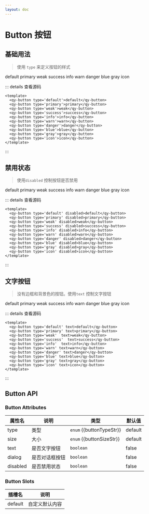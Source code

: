 ```yaml
---
layout: doc
---
```


# Button 按钮

## 基础用法
> 使用 `type` 来定义按钮的样式
<script setup>
//表格用
const buttonTypeStr = ['default', 'primary', 'blue', 'gray', 'weak', 'icon', 'success', 'info', 'warn', 'danger'].join(" | ")
const buttonSizeStr = ['default', 'small', 'large'].join(" | ")

const test = () => {
  alert('点了first page 路由')
}
</script>
<qy-element-wrap>
  <qy-button type='default'>default</qy-button>
  <qy-button type='primary'>primary</qy-button>
  <qy-button type='weak'>weak</qy-button>
  <qy-button type='success'>success</qy-button>
  <qy-button type='info'>info</qy-button>
  <qy-button type='warn'>warn</qy-button>
  <qy-button type='danger'>danger</qy-button>
  <qy-button type='blue'>blue</qy-button>
  <qy-button type='gray'>gray</qy-button>
  <qy-button type='icon'>icon</qy-button>
</qy-element-wrap>

::: details 查看源码
```vue
<template>
  <qy-button type='default'>default</qy-button>
  <qy-button type='primary'>primary</qy-button>
  <qy-button type='weak'>weak</qy-button>
  <qy-button type='success'>success</qy-button>
  <qy-button type='info'>info</qy-button>
  <qy-button type='warn'>warn</qy-button>
  <qy-button type='danger'>danger</qy-button>
  <qy-button type='blue'>blue</qy-button>
  <qy-button type='gray'>gray</qy-button>
  <qy-button type='icon'>icon</qy-button>
</template>
```
:::

## 禁用状态
> 使用`disabled` 控制按钮是否禁用
<qy-element-wrap>
  <qy-button type='default' disabled>default</qy-button>
  <qy-button type='primary' disabled>primary</qy-button>
  <qy-button type='weak' disabled>weak</qy-button>
  <qy-button type='success' disabled>success</qy-button>
  <qy-button type='info' disabled>info</qy-button>
  <qy-button type='warn' disabled>warn</qy-button>
  <qy-button type='danger' disabled>danger</qy-button>
  <qy-button type='blue' disabled>blue</qy-button>
  <qy-button type='gray' disabled>gray</qy-button>
  <qy-button type='icon' disabled>icon</qy-button>
</qy-element-wrap>

::: details 查看源码
```vue
<template>
  <qy-button type='default' disabled>default</qy-button>
  <qy-button type='primary' disabled>primary</qy-button>
  <qy-button type='weak' disabled>weak</qy-button>
  <qy-button type='success' disabled>success</qy-button>
  <qy-button type='info' disabled>info</qy-button>
  <qy-button type='warn' disabled>warn</qy-button>
  <qy-button type='danger' disabled>danger</qy-button>
  <qy-button type='blue' disabled>blue</qy-button>
  <qy-button type='gray' disabled>gray</qy-button>
  <qy-button type='icon' disabled>icon</qy-button>
</template>
```
:::

## 文字按钮
> 没有边框和背景色的按钮。使用`text` 控制文字按钮
<qy-element-wrap>
  <qy-button type='default' text>default</qy-button>
  <qy-button type='primary' text>primary</qy-button>
  <qy-button type='weak'  text>weak</qy-button>
  <qy-button type='success'  text>success</qy-button>
  <qy-button type='info'  text>info</qy-button>
  <qy-button type='warn' text>warn</qy-button>
  <qy-button type='danger' text>danger</qy-button>
  <qy-button type='blue' text>blue</qy-button>
  <qy-button type='gray' text>gray</qy-button>
  <qy-button type='icon' text>icon</qy-button>
</qy-element-wrap>

::: details 查看源码
```vue
<template>
  <qy-button type='default' text>default</qy-button>
  <qy-button type='primary' text>primary</qy-button>
  <qy-button type='weak'  text>weak</qy-button>
  <qy-button type='success'  text>success</qy-button>
  <qy-button type='info'  text>info</qy-button>
  <qy-button type='warn' text>warn</qy-button>
  <qy-button type='danger' text>danger</qy-button>
  <qy-button type='blue' text>blue</qy-button>
  <qy-button type='gray' text>gray</qy-button>
  <qy-button type='icon' text>icon</qy-button>
</template>
```
:::


## Button API

### Button Attributes

属性名| 说明 | 类型 | 默认值 
---|---|---|---
type | 类型 | `enum` <qy-element-enum>{{buttonTypeStr}}</qy-element-enum> | default
size | 大小 | `enum` <qy-element-enum>{{buttonSizeStr}}</qy-element-enum> | default 
text | 是否文字按钮 | `boolean` | false
dialog | 是否对话框按钮 | `boolean` | false
disabled | 是否禁用状态 | `boolean` | false


### Button Slots

插槽名 | 说明  
---|---
default | 自定义默认内容 
